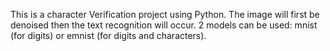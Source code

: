 This is a character Verification project using Python.
The image will first be denoised then the text recognition will occur.
2 models can be used: mnist (for digits) or emnist (for digits and characters).
